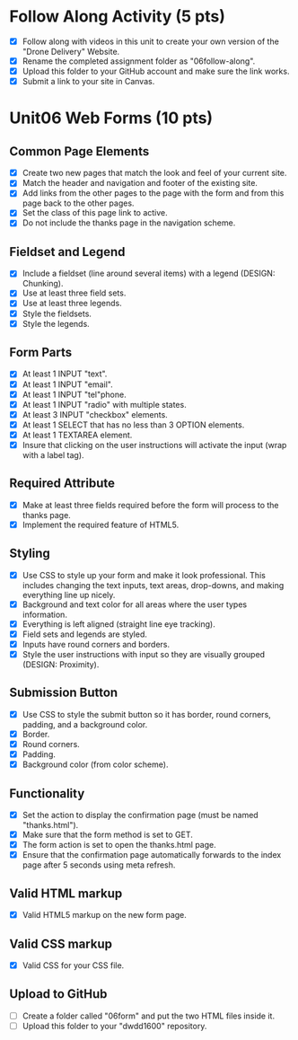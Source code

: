# Follow Along Activity (5 pts)
- [x] Follow along with videos in this unit to create your own version of the "Drone Delivery" Website.
- [x] Rename the completed assignment folder as "06follow-along".
- [x] Upload this folder to your GitHub account and make sure the link works.
- [x] Submit a link to your site in Canvas.

# Unit06 Web Forms (10 pts)
## Common Page Elements
- [x] Create two new pages that match the look and feel of your current site.
- [x] Match the header and navigation and footer of the existing site.
- [x] Add links from the other pages to the page with the form and from this page back to the other pages.
- [x] Set the class of this page link to active.
- [x] Do not include the thanks page in the navigation scheme.

## Fieldset and Legend
- [x] Include a fieldset (line around several items) with a legend (DESIGN: Chunking).
- [x] Use at least three field sets.
- [x] Use at least three legends.
- [x] Style the fieldsets.
- [x] Style the legends.

## Form Parts
- [x] At least 1 INPUT "text".
- [x] At least 1 INPUT "email".
- [x] At least 1 INPUT "tel"phone.
- [x] At least 1 INPUT "radio" with multiple states.
- [x] At least 3 INPUT "checkbox" elements.
- [x] At least 1 SELECT that has no less than 3 OPTION elements.
- [x] At least 1 TEXTAREA element.
- [x] Insure that clicking on the user instructions will activate the input (wrap with a label tag).

## Required Attribute
- [x] Make at least three fields required before the form will process to the thanks page.
- [x] Implement the required feature of HTML5.

## Styling
- [x] Use CSS to style up your form and make it look professional. This includes changing the text inputs, text areas, drop-downs, and making everything line up nicely.
- [x] Background and text color for all areas where the user types information.
- [x] Everything is left aligned (straight line eye tracking).
- [x] Field sets and legends are styled.
- [x] Inputs have round corners and borders.
- [x] Style the user instructions with input so they are visually grouped (DESIGN: Proximity).

## Submission Button
- [x] Use CSS to style the submit button so it has border, round corners, padding, and a background color.
- [x] Border.
- [x] Round corners.
- [x] Padding.
- [x] Background color (from color scheme).

## Functionality
- [x] Set the action to display the confirmation page (must be named "thanks.html").
- [x] Make sure that the form method is set to GET.
- [x] The form action is set to open the thanks.html page.
- [x] Ensure that the confirmation page automatically forwards to the index page after 5 seconds using meta refresh.

## Valid HTML markup
- [x] Valid HTML5 markup on the new form page.

## Valid CSS markup
- [x] Valid CSS for your CSS file.

## Upload to GitHub
- [ ] Create a folder called "06form" and put the two HTML files inside it.
- [ ] Upload this folder to your "dwdd1600" repository.